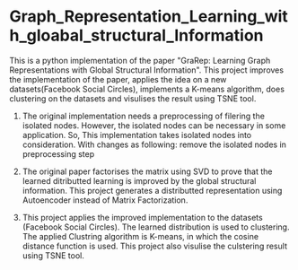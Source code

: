 # Graph_Representation_Learning_with_gloabal_structural_Information
This is a python implementation of the paper "GraRep: Learning Graph Representations with Global Structural Information". 
This project improves the implementation of the paper, applies the idea on a new datasets(Facebook Social Circles),
implements a K-means algorithm, does clustering on the datasets and visulises the result using TSNE tool.

1. The original implementation needs a preprocessing of filering the isolated nodes. However, the isolated nodes can be necessary in some application.
So, This implementation takes isolated nodes into consideration. With changes as following:
remove the isolated nodes in preprocessing step

2. The original paper factorises the matrix using SVD to prove that the learned ditributted learning is improved by the global structural information.
This project generates a distributted representation using Autoencoder instead of Matrix Factorization.

3. This project applies the improved implementation to the datasets (Facebook Social Circles). The learned distribution is used to clustering.
The applied Clustring algorithm is K-means, in which the cosine distance function is used. This project also visulise the culstering result using TSNE tool.
